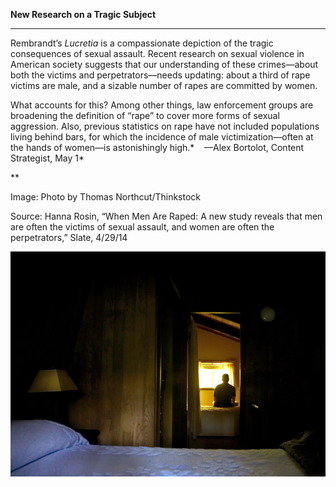 **New Research on a Tragic Subject**

****

Rembrandt’s *Lucretia* is a compassionate depiction of the tragic consequences of sexual assault. Recent research on sexual violence in American society suggests that our understanding of these crimes—about both the victims and perpetrators—needs updating: about a third of rape victims are male, and a sizable number of rapes are committed by women.  

What accounts for this? Among other things, law enforcement groups are broadening the definition of “rape” to cover more forms of sexual aggression. Also, previous statistics on rape have not included populations living behind bars, for which the incidence of male victimization—often at the hands of women—is astonishingly high.*    —Alex Bortolot, Content Strategist, May 1*

**

Image: Photo by Thomas Northcut/Thinkstock

Source: Hanna Rosin, “When Men Are Raped: A new study reveals that men are often the victims of sexual assault, and women are often the perpetrators,” Slate, 4/29/14

![](../images/14-05-01_34.19_MaleRapeDRAFT-1.jpeg)
